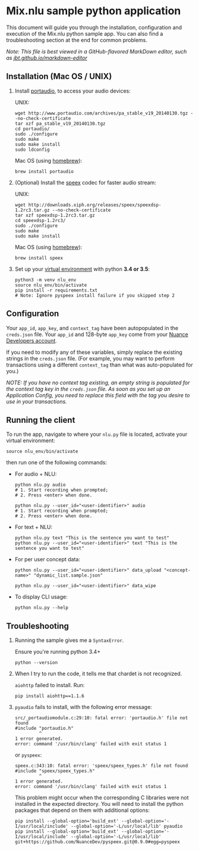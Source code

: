 # Mix.nlu sample python application

This document will guide you through the installation, configuration and execution of the Mix.nlu python sample app. You can also find a troubleshooting section at the end for common problems.

*Note: This file is best viewed in a GitHub-flavored MarkDown editor, such as [jbt.github.io/markdown-editor](https://jbt.github.io/markdown-editor)*

## Installation (Mac OS / UNIX)

1. Install [portaudio](http://www.portaudio.com/), to access your audio devices:

    UNIX:

    ```shell
    wget http://www.portaudio.com/archives/pa_stable_v19_20140130.tgz --no-check-certificate
    tar xzf pa_stable_v19_20140130.tgz
    cd portaudio/
    sudo ./configure
    sudo make
    sudo make install
    sudo ldconfig
    ```

    Mac OS (using [homebrew](http://brew.sh/)):

    ```shell
    brew install portaudio
    ```

2. (Optional) Install the [speex](http://www.speex.org/) codec for faster audio stream:

    UNIX:

    ```shell
    wget http://downloads.xiph.org/releases/speex/speexdsp-1.2rc3.tar.gz --no-check-certificate
    tar xzf speexdsp-1.2rc3.tar.gz
    cd speexdsp-1.2rc3/
    sudo ./configure
    sudo make
    sudo make install
    ```

    Mac OS (using [homebrew](http://brew.sh/)):

    ```shell
    brew install speex
    ```

3. Set up your [virtual environment](https://docs.python.org/3/tutorial/venv.html#creating-virtual-environments) with python **3.4 or 3.5**:

    ```shell
    python3 -m venv nlu_env
    source nlu_env/bin/activate
    pip install -r requirements.txt
    # Note: Ignore pyspeex install failure if you skipped step 2
    ```

## Configuration

Your `app_id`, `app_key`, and `context_tag` have been autopopulated in the `creds.json` file. Your `app_id` and 128-byte `app_key` come from your [Nuance Developers account](https://developer.nuance.com/public/index.php?task=account).

If you need to modify any of these variables, simply replace the existing strings in the `creds.json` file.  (For example, you may want to perform transactions using a different `context_tag` than what was auto-populated for you.)

*NOTE: If you have no context tag existing, an empty string is populated for the context tag key in the `creds.json` file. As soon as you set up an Application Config, you need to replace this field with the tag you desire to use in your transactions.*

## Running the client

To run the app, navigate to where your `nlu.py` file is located, activate your virtual environment:

```shell
source nlu_env/bin/activate
```

then run one of the following commands:

* For audio + NLU:

    ```shell
    python nlu.py audio
    # 1. Start recording when prompted;
    # 2. Press <enter> when done.

    python nlu.py --user_id="<user-identifier>" audio
    # 1. Start recording when prompted;
    # 2. Press <enter> when done.
    ```

* For text + NLU:

    ```shell
    python nlu.py text "This is the sentence you want to test"
    python nlu.py --user_id="<user-identifier>" text "This is the sentence you want to test"
    ```

* For per user concept data:

    ```shell
    python nlu.py --user_id="<user-identifier>" data_upload "<concept-name>" "dynamic_list.sample.json"
    ```

    ```shell
    python nlu.py --user_id="<user-identifier>" data_wipe
    ```

* To display CLI usage:

    ```shell
    python nlu.py --help
    ```

## Troubleshooting

1. Running the sample gives me a `SyntaxError`.

    Ensure you're running python 3.4+

    ```shell
    python --version
    ```

2. When I try to run the code, it tells me that chardet is not recognized.

    `aiohttp` failed to install. Run:

    ```shell
    pip install aiohttp==1.1.6
    ```

3. `pyaudio` fails to install, with the following error message:
    ```shell
    src/_portaudiomodule.c:29:10: fatal error: 'portaudio.h' file not found
    #include "portaudio.h"
             ^
    1 error generated.
    error: command '/usr/bin/clang' failed with exit status 1
    ```

    or `pyspeex`:

    ```shell
    speex.c:343:10: fatal error: 'speex/speex_types.h' file not found
    #include "speex/speex_types.h"
             ^
    1 error generated.
    error: command '/usr/bin/clang' failed with exit status 1
    ```

    This problem might occur when the corresponding C libraries were not installed in the expected directory. You will need to install the python packages that depend on them with additional options:

    ```shell
    pip install --global-option='build_ext' --global-option='-I/usr/local/include' --global-option='-L/usr/local/lib' pyaudio
    pip install --global-option='build_ext' --global-option='-I/usr/local/include' --global-option='-L/usr/local/lib' git+https://github.com/NuanceDev/pyspeex.git@0.9.0#egg=pyspeex
    ```
